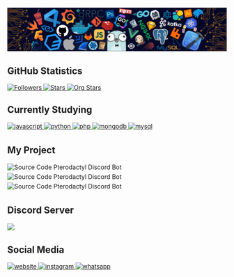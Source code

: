 ![header](https://github.com/GovindSingh9447/GovindSingh9447/blob/main/WEBP/footer.webp)

<h2 style="font-weight: bold;">GitHub Statistics</h2>
<div>
  <a href="https://outlinkstore.com/github" target="_blank">
    <img alt="Followers" src="https://img.shields.io/github/followers/ardvz?label=followers&labelColor=ffffff&color=7d9cc4&style=for-the-badge">
  </a>
  <a href="https://outlinkstore.com/github" target="_blank">
    <img alt="Stars" src="https://img.shields.io/github/stars/ardvz?label=Stars&labelColor=ffffff&color=7d9cc4&style=for-the-badge">
  </a>
  <a href="https://outlinkstore.com/github" target="_blank">
    <img alt="Org Stars" src="https://img.shields.io/github/stars/OutlinkStore?label=Organization%20Stars&labelColor=ffffff&color=7d9cc4&style=for-the-badge">
  </a>
</div>

<h2 style="font-weight: bold;">Currently Studying</h2>
<div>
  <a href="https://nodejs.org/" target="_blank">
  <img src=https://img.shields.io/badge/Node.Js-%2FFFFFF.svg?color=FFFFFF&style=for-the-badge&logo=node.js&logoColor=000000&labelColor=7d9cc4 alt=javascript style="margin-bottom: 5px;" />
  </a>
  <a href="https://www.python.org/" target="_blank">
  <img src=https://img.shields.io/badge/Python-%2FFFFFF.svg?color=FFFFFF&style=for-the-badge&logo=python&logoColor=000000&labelColor=7d9cc4 alt=python style="margin-bottom: 5px;" />
  </a>
  <a href="https://www.php.net/" target="_blank">
  <img src=https://img.shields.io/badge/Php-%2FFFFFF.svg?color=FFFFFF&style=for-the-badge&logo=php&logoColor=000000&labelColor=7d9cc4 alt=php style="margin-bottom: 5px;" />
  </a>
  <a href="https://www.mongodb.com/" target="_blank">
  <img src=https://img.shields.io/badge/MongoDB-%2FFFFFF.svg?color=FFFFFF&style=for-the-badge&logo=mongodb&logoColor=000000&labelColor=7d9cc4 alt=mongodb style="margin-bottom: 5px;" />
  </a>
  <a href="https://www.mysql.com/" target="_blank">
  <img src=https://img.shields.io/badge/Mysql-%2FFFFFF.svg?color=FFFFFF&style=for-the-badge&logo=mysql&logoColor=000000&labelColor=7d9cc4 alt=mysql style="margin-bottom: 5px;" />
  </a>
</div>

<h2 style="font-weight: bold;">My Project</h2>
<div>
  <img src="https://img.shields.io/badge/Discord_Bot-Midtrans_Payment_Gateway-%2FFFFFF.svg?color=FFFFFF&style=for-the-badge&logoColor=000000&labelColor=black" alt="Source Code Pterodactyl Discord Bot" style="margin-bottom: 5px;" /><br>
  <img src="https://img.shields.io/badge/Discord_Bot-Xendit_Payment_Gateway-%2FFFFFF.svg?color=FFFFFF&style=for-the-badge&logoColor=000000&labelColor=black" alt="Source Code Pterodactyl Discord Bot" style="margin-bottom: 5px;" /><br>
  <img src="https://img.shields.io/badge/Discord_Bot-Pterodactyl_Manager-%2FFFFFF.svg?color=FFFFFF&style=for-the-badge&logoColor=000000&labelColor=black" alt="Source Code Pterodactyl Discord Bot" style="margin-bottom: 5px;" />
</div>

<h2 style="font-weight: bold;">Discord Server</h2>
<div>
  <a href="https://outlinkstore.com/discord" target="_blank">
  <img src="https://discord.com/api/guilds/1248395410683203586/widget.png?style=banner4">
  </a>
</div>

<h2 style="font-weight: bold;">Social Media</h2>
<div>
  <a href="https://outlinkstore.com/" target="_blank">
  <img src=https://img.shields.io/badge/Website-%2FFFFFF.svg?color=FFFFFF&style=for-the-badge&logo=website&logoColor=000000&labelColor=7d9cc4 alt=website style="margin-bottom: 5px;" />
  </a>
  <a href="https://outlinkstore.com/instagram" target="_blank">
  <img src=https://img.shields.io/badge/Instagram-%2FFFFFF.svg?color=FFFFFF&style=for-the-badge&logo=instagram&logoColor=000000&labelColor=7d9cc4 alt=instagram style="margin-bottom: 5px;" />
  </a>
  <a href="https://outlinkstore.com/whatsapp" target="_blank">
  <img src=https://img.shields.io/badge/WhatsApp-%2FFFFFF.svg?color=FFFFFF&style=for-the-badge&logo=whatsapp&logoColor=000000&labelColor=7d9cc4 alt=whatsapp style="margin-bottom: 5px;" />
  </a>
</div>
